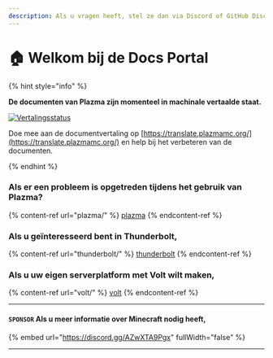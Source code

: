 ```yaml
---
description: Als u vragen heeft, stel ze dan via Discord of GitHub Discussies.
---
```


# 🏠 Welkom bij de Docs Portal

{% hint style="info" %}

**De documenten van Plazma zijn momenteel in machinale vertaalde staat.**

[![Vertalingsstatus](https://badge.plazmamc.org/internal/crowdin)](https://translate.plazmamc.org/)

Doe mee aan de documentvertaling op [https://translate.plazmamc.org/](https://translate.plazmamc.org/) en help bij het verbeteren van de documenten.

{% endhint %}

### Als er een probleem is opgetreden tijdens het gebruik van Plazma?

{% content-ref url="plazma/" %}
[plazma](plazma/)
{% endcontent-ref %}

### Als u geïnteresseerd bent in Thunderbolt,

{% content-ref url="thunderbolt/" %}
[thunderbolt](thunderbolt/)
{% endcontent-ref %}

### Als u uw eigen serverplatform met Volt wilt maken,

{% content-ref url="volt/" %}
[volt](volt/)
{% endcontent-ref %}

***

#### `SPONSOR` Als u meer informatie over Minecraft nodig heeft, <a href="#etc-1" id="etc-1"></a>

{% embed url="https://discord.gg/AZwXTA9Pgx" fullWidth="false" %}

***
